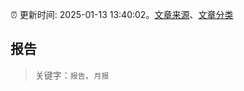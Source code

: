 :alarm_clock: 更新时间: 2025-01-13 13:40:02。[文章来源](/README.md)、[文章分类](/TAGS.md)

## 报告


> 关键字：`报告`、`月报`



